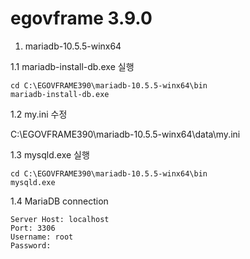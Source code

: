 # egovframe 3.9.0

1. mariadb-10.5.5-winx64

1.1 mariadb-install-db.exe 실행

```
cd C:\EGOVFRAME390\mariadb-10.5.5-winx64\bin
mariadb-install-db.exe
```

1.2 my.ini 수정

C:\EGOVFRAME390\mariadb-10.5.5-winx64\data\my.ini

1.3 mysqld.exe 실행

```
cd C:\EGOVFRAME390\mariadb-10.5.5-winx64\bin
mysqld.exe
```

1.4 MariaDB connection
```
Server Host: localhost
Port: 3306
Username: root
Password:
```
